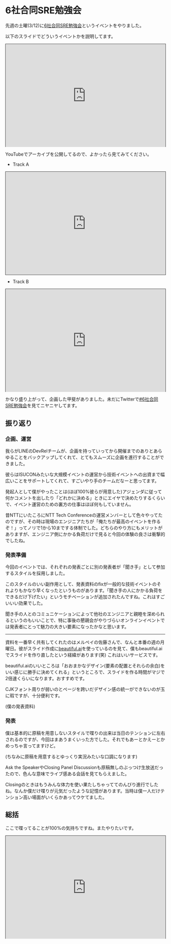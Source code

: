 # 6社合同SRE勉強会

先週の土曜(3/12)に[6社合同SRE勉強会](https://line.connpass.com/event/236497/)というイベントをやりました。

以下のスライドでどういうイベントかを説明してます。

<div style="position:relative;width:100%;height:0;padding-bottom:calc(56.25% + 40px);"><iframe allowfullscreen style="position:absolute; width: 100%; height: 100%;border: solid 1px #333;" src="https://www.beautiful.ai/embed/-Myg0hKCemK-dkcuACLC?utm_source=beautiful_player&utm_medium=embed&utm_campaign=-MxmuYZrlBKjsck-P70C"></iframe><a href="https://www.beautiful.ai/embed/-Myg0hKCemK-dkcuACLC?utm_source=beautiful_player&utm_medium=embed&utm_campaign=-MxmuYZrlBKjsck-P70C">View jointmeetup_opening on Beautiful.ai</a></div>

YouTubeでアーカイブを公開してるので、よかったら見てみてください。

* Track A

<div style="position:relative;width:100%;height:0;padding-bottom:calc(56.25% + 40px);">
<iframe style="position:absolute; width: 100%; height: 100%;border: solid 1px #333;" src="https://www.youtube.com/embed/Y_Ga2xqJDII" title="YouTube video player" frameborder="0" allow="accelerometer; autoplay; clipboard-write; encrypted-media; gyroscope; picture-in-picture" allowfullscreen></iframe>
</div>

* Track B

<div style="position:relative;width:100%;height:0;padding-bottom:calc(56.25% + 40px);">
<iframe style="position:absolute; width: 100%; height: 100%;border: solid 1px #333;" src="https://www.youtube.com/embed/6MEDdWXdE4g" title="YouTube video player" frameborder="0" allow="accelerometer; autoplay; clipboard-write; encrypted-media; gyroscope; picture-in-picture" allowfullscreen></iframe>
</div>

かなり盛り上がって、企画した甲斐がありました。未だにTwitterで[\#6社合同SRE勉強会](https://twitter.com/search?q=%236%E7%A4%BE%E5%90%88%E5%90%8CSRE%E5%8B%89%E5%BC%B7%E4%BC%9A&src=typed_query&f=live)を見てニヤニヤしてます。

## 振り返り
### 企画、運営
我らがLINEのDevRelチームが、企画を持っていってから開催までのありとあらゆることをバックアップしてくれて、とてもスムーズに企画を進行することができました。

彼らはISUCONみたいな大規模イベントの運営から技術イベントへの出資まで幅広いことをサポートしてくれて、すごいやり手のチームだなーと思ってます。

発起人として僕がやったことは(ほぼ100%彼らが用意した)アジェンダに従って何かコメントを出したり「どれかに決める」ときにエイヤで決めたりするくらいで、イベント運営のための裏方の仕事はほぼ何もしていません。

昔NTTにいたころにNTT Tech Conferenceの運営メンバーとして色々やってたのですが、その時は現場のエンジニアたちが「俺たちが最高のイベントを作るぞ！」ってノリで1から10までする体制でした。どちらのやり方にもメリットがありますが、エンジニア側にかかる負荷だけで見ると今回の体験の良さは衝撃的でしたね。

### 発表準備
今回のイベントでは、それぞれの発表ごとに別の発表者が「聞き手」として参加するスタイルを採用しました。

このスタイルのいい副作用として、発表資料のfixが一般的な技術イベントのそれよりもかなり早くなったというものがあります。「聞き手の人にかかる負荷をできるだけ下げたい」というモチベーションが追加されたんですね。これはすごいいい効果でした。

聞き手の人とのコミュニケーションによって他社のエンジニアと親睦を深められるというのもいいことで、特に事後の懇親会がやりづらいオンラインイベントでは発表者にとって魅力の大きい要素になったかなと思います。

---

資料を一番早く共有してくれたのはメルペイの佐藤さんで、なんと本番の週の月曜日。彼がスライド作成に[beautiful.ai](https://beautiful.ai)を使っているのを見て、僕もbeautiful.aiでスライドを作り直したという経緯があります(笑) これはいいサービスです。

beautiful.aiのいいところは「おおまかなデザイン(要素の配置とそれらの余白)をいい感じに勝手に決めてくれる」というところで、スライドを作る時間がマジで2倍速くらいになります。おすすめです。

CJKフォント周りが弱いのとページを跨いだデザイン感の統一ができないのが玉に瑕ですが、十分便利です。

(僕の発表資料)

<script async class="speakerdeck-embed" data-id="31fd4e9918b24ff5aea69a4cd067da61" data-ratio="1.77777777777778" src="//speakerdeck.com/assets/embed.js"></script>

### 発表
僕は基本的に原稿を用意しないスタイルで喋りの出来は当日のテンションに左右されるのですが、今回はまあうまくいった方でした。それでもあーとかえーとかめっちゃ言ってますけど。

(ちなみに原稿を用意するとゆっくり実況みたいな口調になります)

Ask the SpeakerやClosing Panel Discussionも原稿無しのぶっつけ生放送だったので、色んな意味でライブ感ある会話を見てもらえました。

Closingのときはもうみんな体力を使い果たしちゃっててのんびり進行でしたね。なんか僕だけ喋りが元気だったような記憶があります。当時は僕一人だけテンション高い場面がいくらかあってウケてました。

## 総括

ここで喋ってることが100%の気持ちですね。またやりたいです。

<div style="position:relative;width:100%;height:0;padding-bottom:calc(56.25% + 40px);">
<iframe style="position:absolute; width: 100%; height: 100%;border: solid 1px #333;" src="https://www.youtube.com/embed/Y_Ga2xqJDII?start=25267" title="YouTube video player" frameborder="0" allow="accelerometer; autoplay; clipboard-write; encrypted-media; gyroscope; picture-in-picture" allowfullscreen></iframe>
</div>
